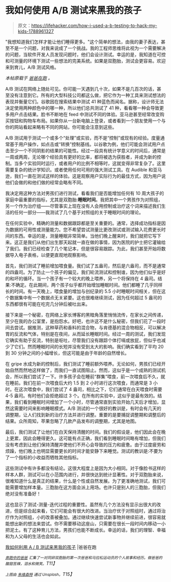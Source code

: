 # 我如何使用 A/B 测试来黑我的孩子

> 原文：<https://lifehacker.com/how-i-used-a-b-testing-to-hack-my-kids-1788961327>

"我想知道我们怎样才能让他们睡得更多。"这个简单的想法，由我的妻子表达，甚至不是一个问题，对我来说成了一个挑战。我的工程师思维将此视为一个需要解决的问题，当软件开发人员发现问题时，他们会设计测试。幸运的是，我知道在可控和可测量的环境下测试一些想法的完美系统。如果是双胞胎，测试会更容易。欢迎来到育儿，A/B 测试风格。



*本帖原载于* [*爸爸在跑*](https://medium.com/dad-on-the-run/how-i-used-a-b-testing-to-hack-my-kids-986b2e3d64e6#.unzpllkjx) *。*

A/B 测试在网络上随处可见。你可能一天遇到几十次，如果不是几百次的话，甚至没有注意到它。所有的大型科技公司都这么做，把它作为一种工具来测试想法的表现并衡量它们。谷歌因在搜索结果中测试 41 种蓝色而闻名。据称，设计师无法决定使用两种颜色中的哪一种，所以他们总共测试了 41 种，看看哪一种会导致更多用户点击结果。脸书不断地在 feed 中测试不同的体验。亚马逊甚至经常改变购买按钮和购物车布局。如果你从一台新电脑上登录，或者看到一个朋友使用一个与你的网站看起来略有不同的网站，你可能会注意到这些。

A/B 测试用于测试一个或多个“处理”或实验，而不是“控制”或现有的经验。度量通常基于用户操作，如点击或“转换”控制基线。以谷歌为例，他们可能会测试用户点击至少一个不同阴影的结果的可能性。经过一段具有统计学意义的时间后，通常是一周或两周，无论哪个经验具有更好的比率，都将被选为获胜者，并成为新的控制。当多个实验同时运行，或者用户的比例不相等时，这就变得非常复杂了。这里需要复杂的统计学知识。或者使用任何可用的强大测试工具。在 Audible 和亚马逊，我们一直在测试这样的体验。这是观察用户实际行为的最佳方式，因为用户说他们会做的和他们做的经常会略有不同。

我决定用这种方法对男孩们进行测试，看看我们是否能增加任何有 10 周大孩子的家庭中最重要的指标，尤其是双胞胎:**睡眠时间**。我把其中一个男孩作为对照组，另一个作为治疗组——尽管事实上现在没有人会用控制或治疗这个词来描述我们生活的任何一部分——我测试了几个基于对照组的关于睡眠时间的理论。

在任何实验中，精确的测量和数据跟踪都是至关重要的。通常，选择成功指标是因为数据的可用性或测量能力。您不希望尝试测量比更改测试或测试输入花费更长时间的东西。幸运的是，测量睡眠非常简单。当他们晚上醒来时，我们就把它写下来。这正是我们从他们出生那天起就一直在做的事情，因为医院的护士把它灌输给了我们。我们已经检查了几个笔记本，但是很容易跟踪。为此，我们甚至开始将数据导入电子表格，以便更直观地观察影响。

首先，我们测试了睡前增加喂食量。我们试了五盎司，然后是六盎司，而不是通常的四盎司。为了防止一个孩子的偏见，我们轮流测试和控制谁，因为他们似乎是好的和坏的循环。当一个孩子有一个较大的晚上喂养，另一个将保持在 4 盎司。结果:不确定。在此期间，两个孩子似乎都开始增加睡眠时间。他们都睡了几乎同样长的时间。有一天晚上，喂食量的增加与创纪录的 5.5 小时睡眠时间相关，但在这个数据集中有一个数据点无关紧要。这也很难继续测试，因为任何超过 5 盎司的东西都很有可能在吃完几分钟后被吐出来。

接下来是一个秘密，在网络上家长博客的黑暗角落里悄悄流传，在家长之间传递，至少在我的办公室里，是抱怨水。好吧，也许这不是什么秘密，但我们花了一段时间去尝试。据推测，这种草药和香料的混合物，与肯德基的混合物相反，可以解决胃的反流和气体，特别是在夜间，从而延长睡眠时间。经过一周的测试，我们发现它确实有助于反流，特别是呕吐，尽管我们没有跟踪个体打嗝或放屁，但似乎也减少了它们。然而睡眠时间的长短并没有受到太大的影响。我们确实看到了平均 20 到 30 分钟之间的小幅增长，但这可能是由于年龄的自然增长。

在 gripe 水成为新的控制后，我们测试了睡前额外喂养。无论如何，男孩们已经开始自然而然地这样做了，而我们一直试图阻止。然而，这似乎是一个成熟的测试机会，所以我们尝试了一下。许多孩子会在睡前“群集”喂食，前一次喂食后不久，就在睡前。我们在前一次喂食后大约 1.5 到 2 小时进行这次喂食，而通常是 3 小时。在这次喂食中，我们尝试了 4 盎司，相比之下，它们通常在白天喂食时需要 4-5 盎司。有时他们会拒绝超过 3 个。在所有的实验中，这似乎是最有效的。结果，我们看到睡眠时间增加了一个小时，尽管通常直到实验开始几天后才增加，显然这需要时间来影响睡眠模式。A/B 测试的一个很好的教训是，有时会有几天的调整期，让人们找到新的治疗方法并进行调整。重要的是要捕捉调整期和调整后的结果。众所周知，苹果忽略了几款产品发布的调整期，尤其是地图。

最后，我们测试了让他们在白天保持清醒的时间。我们的假设是，他们因此会在晚上更累，因此会睡得更久。这可能有点正确，我们看到睡眠时间略有增加，但我们没有考虑到让他们保持清醒并使他们不开心会导致的压力和疲惫。由于过度疲劳和烦躁，他们晚上也明显需要更长的时间才能安静下来睡觉。测试的教训是:不要为了一个指标的小收益而牺牲其他指标。

这些测试中有许多都没有结论。这很大程度上是因为大小相同。对于像脸书这样的样本人群，测试可以在小范围内进行，并很快达到统计显著性。对于双胞胎来说，很难知道什么是真正的结果，什么是个性或自然发展。为了更准确地测试，我们可能需要增加样本量。三胞胎在这方面会派上用场。也许只是别人的三胞胎，但我们绝对没有准备好！

这也显示了测试-测量-迭代过程的重要性。虽然有几个方法没有显示出很大的改进，但是综合起来看，它们可能会有很大的改进。当治疗优于对照组时，通过将治疗作为对照组，小的改善被叠加。通过继续快速尝试新事物并继续前进，很容易就能想出新的想法来尝试。你不需要移动这座山，只需要在很长一段时间内移动一小把泥土。有了这种育儿方法，男孩们也能不断成长。幸运的话，我们的理智、幸福和为人父母的生活也会如此。

[我如何利用 A / B 测试来黑我的孩子](https://medium.com/dad-on-the-run/how-i-used-a-b-testing-to-hack-my-kids-986b2e3d64e6#.q8gt51g69) |爸爸在跑

[*<small>奔跑中的爸爸</small>*](https://medium.com/dad-on-the-run) *<small>汇集了一对同卵双胞胎的第一次爸爸和马拉松运动员的个人故事和经历。做爸爸的酸甜苦辣，泪水和微笑。</small>T11】*

*<small>上图由</small>* [*<small>朱维森特</small>*](https://unsplash.com/search/baby?photo=Bi4szXGcCAM) *<small>通过 Unsplash。</small>T15】*